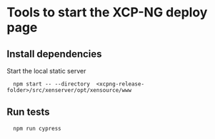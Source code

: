 # Tools to start the XCP-NG deploy page

## Install dependencies

Start the local static server

```
  npm start -- --directory  <xcpng-release-folder>/src/xenserver/opt/xensource/www
```

## Run tests

```
  npm run cypress
```
